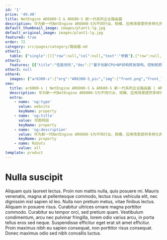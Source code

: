 ```yaml
---
id: '1'
price: '49.40'
title: NetEngine AR6000-S & AR600-S 新一代系列企业路由器
description: 华为新一代NetEngine AR6000-S为不同行业、规模、应用场景提供多样化的企业路由器产品选择，包括适用于HQ /大型分支机构的NetEngine AR6300-S，适用于中型分支机构的NetEngine AR6140-S和NetEngine AR6120-S，适用于小型分支机构的NetEngine AR651F-Lite。基于创新CPU+NP异构转发架构，融合了路由、交换、VPN、安全、MPLS等多种功能，满足了企业业务多元化和云化趋势下对网络设备高性能的需求。
default_thumbnail_image: images/plant1-lg.jpg
default_original_image: images/plant1-lg.jpg
featured: true
order: 72
category: src/pages/category/路由器.md
other1: 
  table: {"single":[[{"row":null,"col":null,"text":"参数"},{"row":null,"col":null,"text":"NetEngine AR6300-S"}],[{"row":null,"col":null,"text":"处理器"},{"row":null,"col":null,"text":"ARM64 16核"}],[{"row":null,"col":null,"text":"带机量*"},{"row":null,"col":null,"text":"3000台PC"}],[{"row":null,"col":null,"text":"转发性能"},{"row":null,"col":null,"text":"60Mpps-280Mpps"}],[{"row":null,"col":null,"text":"整机交换容量"},{"row":null,"col":null,"text":"640Gbps"}],[{"row":null,"col":null,"text":"固定WAN接口"},{"row":null,"col":null,"text":"14*10GE光（可切换为GE光），10*GE电（所有WAN口可切换为LAN）"}],[{"row":null,"col":null,"text":"支持管理的AP数"},{"row":null,"col":null,"text":"128（4 AP免费）"}],[{"row":null,"col":null,"text":"SIC插槽"},{"row":null,"col":null,"text":"4"}],[{"row":null,"col":null,"text":"WSIC插槽（缺省/最大）"},{"row":null,"col":null,"text":"2/8"}],[{"row":null,"col":null,"text":"XSIC插槽（缺省/最大）"},{"row":null,"col":null,"text":"4/6"}],[{"row":null,"col":null,"text":"串行辅助/控制台端口"},{"row":null,"col":null,"text":"1* RJ45 Console串口"}],[{"row":null,"col":null,"text":"USB接口"},{"row":null,"col":null,"text":"1*USB2.0"}],[{"row":null,"col":null,"text":"内存"},{"row":null,"col":null,"text":"8 GB"}],[{"row":null,"col":null,"text":"Flash"},{"row":null,"col":null,"text":"2 GB"}]]}
other2:
  features: [{"title":"性能领先","dec":["基于创新CPU+NP异构转发架构，控制和转发分离，单槽位总线带宽最大可达10Gbps，业务转发无瓶颈"]},{"title":"双模网络，灵活接入","dec":["支持移动模式（3G/LTE）和固定模式（光纤接入/铜缆接入），实现有线无线应用一体化接入"]},{"title":"多业务合一，网络融合","dec":["融合路由、交换、3G/LTE、安全等功能特性，实现业务多合一"]}]
other3: null
other4:
  images: {"ar6300-s":{"org":"AR6300-S_pic","img":["front.png","front_left.png","front_right.png","front_top.png","rear.png","rear_left.png","rear_right.png","rear_top.png"]}}
seo:
  title: ar6000-s | NetEngine AR6000-S & AR600-S 新一代系列企业路由器 | AR 商业系列企业路由器 (中国区） | AR系列接入路由器 | 路由器 | 企业网络
  description: 华为新一代NetEngine AR6000-S为不同行业、规模、应用场景提供多样化的企业路由器产品选择，包括适用于HQ /大型分支机构的NetEngine AR6300-S，适用于中型分支机构的NetEngine AR6140-S和NetEngine AR6120-S，适用于小型分支机构的NetEngine AR651F-Lite。基于创新CPU+NP异构转发架构，融合了路由、交换、VPN、安全、MPLS等多种功能，满足了企业业务多元化和云化趋势下对网络设备高性能的需求。
  extra:
    - name: 'og:type'
      value: website
      keyName: property
    - name: 'og:title'
      value: 河南网田
      keyName: property
    - name: 'og:description'
      value: 华为新一代NetEngine AR6000-S为不同行业、规模、应用场景提供多样化的企业路由器产品选择，包括适用于HQ /大型分支机构的NetEngine AR6300-S，适用于中型分支机构的NetEngine AR6140-S和NetEngine AR6120-S，适用于小型分支机构的NetEngine AR651F-Lite。基于创新CPU+NP异构转发架构，融合了路由、交换、VPN、安全、MPLS等多种功能，满足了企业业务多元化和云化趋势下对网络设备高性能的需求。
      keyName: property
    - name: Robots
      value: all
template: product
---
```


# Nulla suscipit

Aliquam quis laoreet lectus. Proin non mattis nulla, quis posuere mi. Mauris venenatis, magna at pellentesque commodo, lectus risus vehicula elit, nec dignissim nisl sapien id leo. Nulla non pretium metus, vitae finibus lectus. Aliquam in posuere risus. Curabitur ultrices ornare magna porttitor commodo. Curabitur eu tempor orci, sed pretium quam. Vestibulum condimentum, arcu nec pulvinar fringilla, lorem odio varius arcu, in porta tellus eros sed neque. Suspendisse efficitur eget erat sit amet efficitur. Proin maximus nibh eu sapien consequat, non porttitor risus consequat. Donec maximus odio sed nibh convallis luctus.